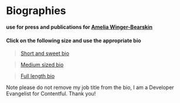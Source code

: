 
# Biographies
**use for press and publications
for [Amelia Winger-Bearskin](http://www.studioamelia.com)**

#### Click on the following size and use the appropriate bio

>[Short and sweet bio]([https://github.com/Ameliawb/bios/blob/master/short_bio.md](https://github.com/Ameliawb/bios/blob/master/short_bio.md))

>[Medium sized bio]([https://github.com/Ameliawb/bios/blob/master/medium_bio.md](https://github.com/Ameliawb/bios/blob/master/medium_bio.md))

>[Full length bio]([https://github.com/Ameliawb/bios/blob/master/full_bio.md](https://github.com/Ameliawb/bios/blob/master/full_bio.md))

Note please do not remove my job title from the bio, I am a Developer Evangelist for Contentful. Thank you!

